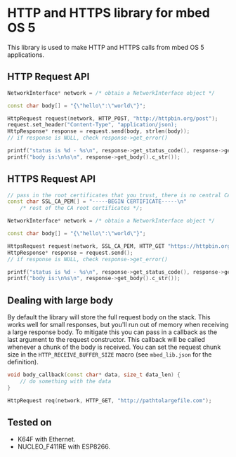 # HTTP and HTTPS library for mbed OS 5

This library is used to make HTTP and HTTPS calls from mbed OS 5 applications.

## HTTP Request API

```cpp
NetworkInterface* network = /* obtain a NetworkInterface object */

const char body[] = "{\"hello\":\"world\"}";

HttpRequest request(network, HTTP_POST, "http://httpbin.org/post");
request.set_header("Content-Type", "application/json);
HttpResponse* response = request.send(body, strlen(body));
// if response is NULL, check response->get_error()

printf("status is %d - %s\n", response->get_status_code(), response->get_status_message());
printf("body is:\n%s\n", response->get_body().c_str());
```

## HTTPS Request API

```cpp
// pass in the root certificates that you trust, there is no central CA registry in mbed OS
const char SSL_CA_PEM[] = "-----BEGIN CERTIFICATE-----\n"
    /* rest of the CA root certificates */;

NetworkInterface* network = /* obtain a NetworkInterface object */

const char body[] = "{\"hello\":\"world\"}";

HttpsRequest request(network, SSL_CA_PEM, HTTP_GET "https://httpbin.org/status/418");
HttpResponse* response = request.send();
// if response is NULL, check response->get_error()

printf("status is %d - %s\n", response->get_status_code(), response->get_status_message());
printf("body is:\n%s\n", response->get_body().c_str());
```

## Dealing with large body

By default the library will store the full request body on the stack. This works well for small responses, but you'll run out of memory when receiving a large response body. To mitigate this you can pass in a callback as the last argument to the request constructor. This callback will be called whenever a chunk of the body is received. You can set the request chunk size in the `HTTP_RECEIVE_BUFFER_SIZE` macro (see `mbed_lib.json` for the definition).

```cpp
void body_callback(const char* data, size_t data_len) {
    // do something with the data
}

HttpRequest req(network, HTTP_GET, "http://pathtolargefile.com");
```

## Tested on

* K64F with Ethernet.
* NUCLEO_F411RE with ESP8266.
